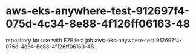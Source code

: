 # aws-eks-anywhere-test-912697f4-075d-4c34-8e88-4f126ff06163-48
repository for use with E2E test job aws-eks-anywhere-test:912697f4-075d-4c34-8e88-4f126ff06163-48
